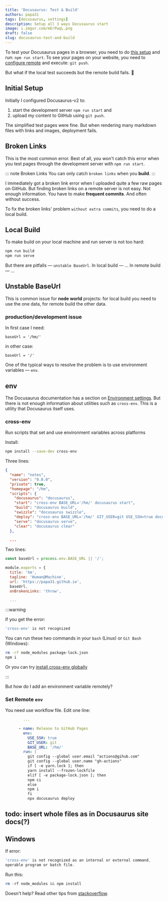```yaml
---
title: 'Docusaurus: Test & Build'
authors: papa31
tags: [docusaurus, settings]
description: Setup all 3 ways Docusaurus start
image: i.imgur.com/mErPwqL.png
draft: false
slug: docusaurus-test-and-build
---
```


To test your Docusaurus pages in a browser, you need to do [this setup](#) and run: `npm run start`. To see your pages on your website, you need to [configure remote](#) and execute: `git push`.

But what if the local test succeeds but the remote build fails. 🤔

<!--truncate-->

## Initial Setup

Initially I configured Docusaurus-v2 to:

1. start the development server `npm run start` and
2. upload my content to GitHub using `git push`.

The simplified test pages were fine. But when rendering many markdown files with links and images, deployment fails.

## Broken Links

This is the most common error. Best of all, you won't catch this error when you test pages through the development server with `npm run start`.

::: note Broken Links You can only catch `broken links` when you **build**. :::

I immediately got a broken link error when I uploaded quite a few raw pages on GitHub. But finding broken links on a remote server is not easy. Not enough information. You have to make **frequent commits**. And often without success.

To fix the broken links' problem `without extra commits`, you need to do a local build.

## Local Build

To make build on your local machine and run server is not too hard:

```bash npm2yarn
npm run build
npm run serve
```

But there are pitfalls — `unstable BaseUrl`. In local build — ... In remote build — ...

## Unstable BaseUrl

This is common issue for **node world** projects: for local build you need to use the one data, for remote build the other data.

### production/development issue

In first case I need:

`baseUrl = '/hm/'`

in other case:

`baseUrl = '/'`

One of the typical ways to resolve the problem is to use environment variables — `env`.

## env

The Docusaurus documentation has a section on [Environment settings](https://v2.docusaurus.io/docs/deployment/#environment-settings). But there is not enough information about utilities such as `cross-env`. This is a utility that Docusaurus itself uses.

### cross-env

Run scripts that set and use environment variables across platforms

Install:

```bash npm2yarn
npm install --save-dev cross-env
```

Three lines:

```json title="package.json" {5,8,11}
{
  "name": "notes",
  "version": "0.0.0",
  "private": true,
  "homepage": "/hm",
  "scripts": {
    "docusaurus": "docusaurus",
    "start": "cross-env BASE_URL='/hm/' docusaurus start",
    "build": "docusaurus build",
    "swizzle": "docusaurus swizzle",
    "deploy": "cross-env BASE_URL='/hm/' GIT_USER=git USE_SSH=true docusaurus deploy",
    "serve": "docusaurus serve",
    "clear": "docusaurus clear"
  },

  ...
```

Two lines:

```js title="docusaurus.config.js" {1,7}
const baseUrl = process.env.BASE_URL || '/';

module.exports = {
  title: 'hm',
  tagline: 'Human@Machine',
  url: 'https://papa31.github.io',
  baseUrl,
  onBrokenLinks: 'throw',

  ...
```

<!-- prettier-ignore-start -->
:::warning

If you get the error:

```sh
'cross-env' is not recognized
```

You can run these two commands in your `bash` (Linux) or `Git Bash` (Windows):

```sh
rm -rf node_modules package-lock.json
npm i
```

Or you can try [install cross-env globally](https://stackoverflow.com/questions/45034581/laravel-5-4-cross-env-is-not-recognized-as-an-internal-or-external-command)

:::
<!-- prettier-ignore-end -->

But how do I add an environment variable remotely?

### Set Remote `env`

You need use workflow file. Edit one line:

```yml title="/.github/workflows/documentation.yml" {7}
        ...

      - name: Release to GitHub Pages
        env:
          USE_SSH: true
          GIT_USER: git
          BASE_URL: '/hm/'
        run: |
          git config --global user.email "actions@gihub.com"
          git config --global user.name "gh-actions"
          if [ -e yarn.lock ]; then
          yarn install --frozen-lockfile
          elif [ -e package-lock.json ]; then
          npm ci
          else
          npm i
          fi
          npx docusaurus deploy
```

## todo: insert whole files as in Docusaurus site docs(?)

## Windows

If error:

```powershell title="PowerShell"
'cross-env' is not recognized as an internal or external command,
operable program or batch file.
```

Run this:

```powershell
rm -rf node_modules && npm install
```

Doesn't help? Read other tips from [stackoverflow](https://stackoverflow.com/questions/43685777/laravel-mix-sh-1-cross-env-not-found-error).
